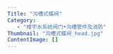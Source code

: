 ```yaml
---
Title: "沟槽式蝶阀"
Category:
   - "楼宇水系统阀门•沟槽管件及消防"
Thumbnail: "沟槽式蝶阀_head.jpg"
ContentImage: []
---
```

